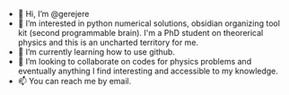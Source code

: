 - 👋 Hi, I’m @gerejere
- 👀 I’m interested in python numerical solutions, obsidian organizing tool kit (second programmable brain). I'm a PhD student on theorerical physics and this is an uncharted territory for me.
- 🌱 I’m currently learning how to use github.
- 💞️ I’m looking to collaborate on codes for physics problems and eventually anything I find interesting and accessible to my knowledge.
- 📫 You can reach me by email.

<!---
gerejere/gerejere is a ✨ special ✨ repository because its `README.md` (this file) appears on your GitHub profile.
You can click the Preview link to take a look at your changes.
--->
